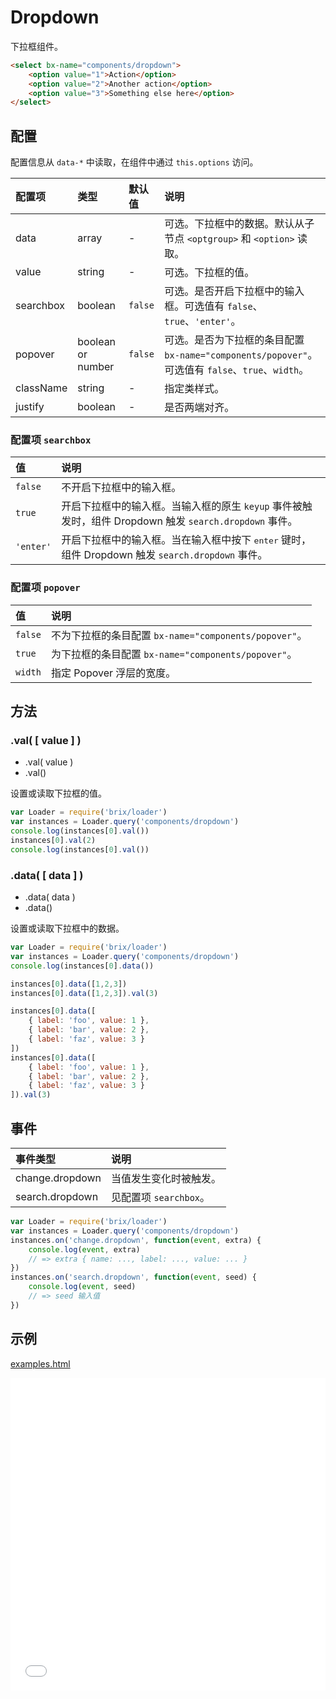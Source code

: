 # Dropdown

下拉框组件。

```html
<select bx-name="components/dropdown">
    <option value="1">Action</option>
    <option value="2">Another action</option>
    <option value="3">Something else here</option>
</select>
```

## 配置

配置信息从 `data-*` 中读取，在组件中通过 `this.options` 访问。

配置项    | 类型              | 默认值  | 说明
:-------- | :---------------- | :------ | :----------
data      | array             | -       | 可选。下拉框中的数据。默认从子节点 `<optgroup>` 和 `<option>` 读取。
value     | string            | -       | 可选。下拉框的值。
searchbox | boolean           | `false` | 可选。是否开启下拉框中的输入框。可选值有 `false`、`true`、`'enter'`。
popover   | boolean or number | `false` | 可选。是否为下拉框的条目配置 `bx-name="components/popover"`。可选值有 `false`、`true`、`width`。
className | string            | -       | 指定类样式。
justify   | boolean           | -       | 是否两端对齐。

### 配置项 `searchbox`

值        | 说明
:-------- | :----------
`false`   | 不开启下拉框中的输入框。
`true`    | 开启下拉框中的输入框。当输入框的原生 `keyup` 事件被触发时，组件 Dropdown 触发 `search.dropdown` 事件。
`'enter'` | 开启下拉框中的输入框。当在输入框中按下 <kbd>enter</kbd> 键时，组件 Dropdown 触发 `search.dropdown` 事件。

### 配置项 `popover`

值      | 说明
:------ | :----------
`false` | 不为下拉框的条目配置 `bx-name="components/popover"`。
`true`  | 为下拉框的条目配置 `bx-name="components/popover"`。
`width` | 指定 Popover 浮层的宽度。


## 方法

### .val( [ value ] )

* .val( value )
* .val()

设置或读取下拉框的值。

```js
var Loader = require('brix/loader')
var instances = Loader.query('components/dropdown')
console.log(instances[0].val())
instances[0].val(2)
console.log(instances[0].val())
```

### .data( [ data ] )

* .data( data )
* .data()

设置或读取下拉框中的数据。

```js
var Loader = require('brix/loader')
var instances = Loader.query('components/dropdown')
console.log(instances[0].data())

instances[0].data([1,2,3])
instances[0].data([1,2,3]).val(3)

instances[0].data([
    { label: 'foo', value: 1 },
    { label: 'bar', value: 2 },
    { label: 'faz', value: 3 }
])
instances[0].data([
    { label: 'foo', value: 1 },
    { label: 'bar', value: 2 },
    { label: 'faz', value: 3 }
]).val(3)
```

## 事件

事件类型        | 说明
:-------------- | :----------
change.dropdown | 当值发生变化时被触发。
search.dropdown | 见配置项 `searchbox`。

```js
var Loader = require('brix/loader')
var instances = Loader.query('components/dropdown')
instances.on('change.dropdown', function(event, extra) {
    console.log(event, extra)
    // => extra { name: ..., label: ..., value: ... }
})
instances.on('search.dropdown', function(event, seed) {
    console.log(event, seed)
    // => seed 输入值
})
```

## 示例

[examples.html](./examples.html)

<iframe width="100%" height="500" src="./examples.html" allowfullscreen="allowfullscreen" frameborder="0"></iframe>